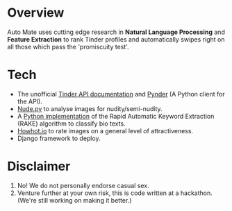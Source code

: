 # Overview
Auto Mate uses cutting edge research in **Natural Language Processing** and **Feature Extraction** to rank Tinder profiles and automatically swipes right on all those which pass the 'promiscuity test'.

# Tech
* The unofficial <a href="https://gist.github.com/rtt/10403467">Tinder API documentation</a> and <a href="https://github.com/charliewolf/pynder">Pynder</a> (A Python client for the API).
* <a href="https://github.com/ParthGandhi/nude.py">Nude.py</a> to analyse images for nudity/semi-nudity.
* A <a href="https://github.com/aneesha/RAKE">Python implementation</a> of the Rapid Automatic Keyword Extraction (RAKE) algorithm to classify bio texts.
* <a href="https://howhot.io/">Howhot.io</a> to rate images on a general level of attractiveness.
* Django framework to deploy.

# Disclaimer
1. No! We do not personally endorse casual sex.
2. Venture further at your own risk, this is code written at a hackathon. (We're still working on making it better.)
